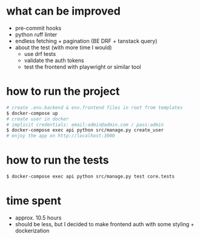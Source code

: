 # what can be improved

- pre-commit hooks
- python ruff linter
- endless fetching + pagination (BE DRF + tanstack query)
- about the test (with more time I would)
    - use drf tests
    - validate the auth tokens
    - test the frontend with playwright or similar tool

# how to run the project

```bash
# create .env.backend & env.frontend files in root from templates
$ docker-compose up
# create user in docker
# implicit credentials: email:admin@admin.com / pass:admin
$ docker-compose exec api python src/manage.py create_user
# enjoy the app on http://localhost:3000 
```

# how to run the tests

```bash
$ docker-compose exec api python src/manage.py test core.tests
```

# time spent

- approx. 10.5 hours
- should be less, but I decided to make frontend auth with some styling + dockerization 
